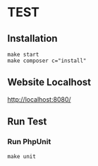 # TEST


## Installation
```
make start
make composer c="install"
```

## Website Localhost

[http://localhost:8080/](http://localhost:8080/)

## Run Test

### Run PhpUnit
```
make unit
```
